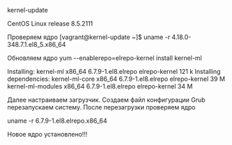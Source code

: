 kernel-update

CentOS Linux release 8.5.2111

Проверяем ядро
[vagrant@kernel-update ~]$ uname -r
4.18.0-348.7.1.el8_5.x86_64

Обновляем ядро
yum --enablerepo=elrepo-kernel install kernel-ml

Installing:
 kernel-ml                         x86_64           6.7.9-1.el8.elrepo           elrepo-kernel          121 k
Installing dependencies:
 kernel-ml-core                    x86_64            6.7.9-1.el8.elrepo          elrepo-kernel          39 M
 kernel-ml-modules                 x86_64            6.7.9-1.el8.elrepo           elrepo-kernel          34 M

Далее настраиваем загрузчик.
Создаем файл конфигурации Grub  перезапускаем систему.
После перезагрузки проверяем ядро

uname -r
6.7.9-1.el8.elrepo.x86_64

Новое ядро установлено!!!


